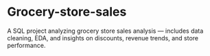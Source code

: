 # Grocery-store-sales
A SQL project analyzing grocery store sales analysis — includes data cleaning, EDA, and insights on discounts, revenue trends, and store performance.

